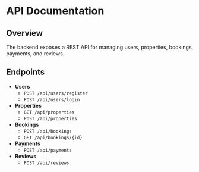 # API Documentation

## Overview
The backend exposes a REST API for managing users, properties, bookings, payments, and reviews.

## Endpoints
- **Users**
  - `POST /api/users/register`
  - `POST /api/users/login`
- **Properties**
  - `GET /api/properties`
  - `POST /api/properties`
- **Bookings**
  - `POST /api/bookings`
  - `GET /api/bookings/{id}`
- **Payments**
  - `POST /api/payments`
- **Reviews**
  - `POST /api/reviews`
